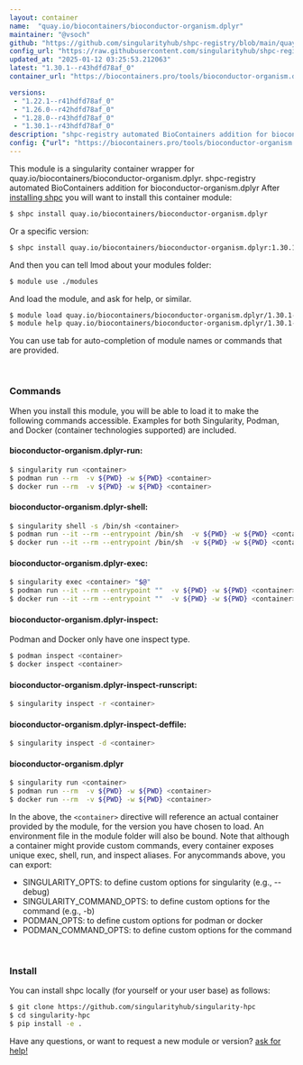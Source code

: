 ```yaml
---
layout: container
name:  "quay.io/biocontainers/bioconductor-organism.dplyr"
maintainer: "@vsoch"
github: "https://github.com/singularityhub/shpc-registry/blob/main/quay.io/biocontainers/bioconductor-organism.dplyr/container.yaml"
config_url: "https://raw.githubusercontent.com/singularityhub/shpc-registry/main/quay.io/biocontainers/bioconductor-organism.dplyr/container.yaml"
updated_at: "2025-01-12 03:25:53.212063"
latest: "1.30.1--r43hdfd78af_0"
container_url: "https://biocontainers.pro/tools/bioconductor-organism.dplyr"

versions:
 - "1.22.1--r41hdfd78af_0"
 - "1.26.0--r42hdfd78af_0"
 - "1.28.0--r43hdfd78af_0"
 - "1.30.1--r43hdfd78af_0"
description: "shpc-registry automated BioContainers addition for bioconductor-organism.dplyr"
config: {"url": "https://biocontainers.pro/tools/bioconductor-organism.dplyr", "maintainer": "@vsoch", "description": "shpc-registry automated BioContainers addition for bioconductor-organism.dplyr", "latest": {"1.30.1--r43hdfd78af_0": "sha256:764a8c07b41180735fd8a5ba87c7652d3116328bcedd4005c9db8a9b8d58bdb7"}, "tags": {"1.22.1--r41hdfd78af_0": "sha256:3bcf9341dfdab449e4b2b56d69248e069c9ddb0b03f96ad58738bc47a52a52d8", "1.26.0--r42hdfd78af_0": "sha256:758dfbef9ef97cdc251dd4c1da56cd8016cffc6d9e6b333a4e37be2500b8692e", "1.28.0--r43hdfd78af_0": "sha256:86624c5de1f65fe5c312af7bad760567ab41829033fad062b142ab979ef4300b", "1.30.1--r43hdfd78af_0": "sha256:764a8c07b41180735fd8a5ba87c7652d3116328bcedd4005c9db8a9b8d58bdb7"}, "docker": "quay.io/biocontainers/bioconductor-organism.dplyr"}
---
```


This module is a singularity container wrapper for quay.io/biocontainers/bioconductor-organism.dplyr.
shpc-registry automated BioContainers addition for bioconductor-organism.dplyr
After [installing shpc](#install) you will want to install this container module:


```bash
$ shpc install quay.io/biocontainers/bioconductor-organism.dplyr
```

Or a specific version:

```bash
$ shpc install quay.io/biocontainers/bioconductor-organism.dplyr:1.30.1--r43hdfd78af_0
```

And then you can tell lmod about your modules folder:

```bash
$ module use ./modules
```

And load the module, and ask for help, or similar.

```bash
$ module load quay.io/biocontainers/bioconductor-organism.dplyr/1.30.1--r43hdfd78af_0
$ module help quay.io/biocontainers/bioconductor-organism.dplyr/1.30.1--r43hdfd78af_0
```

You can use tab for auto-completion of module names or commands that are provided.

<br>

### Commands

When you install this module, you will be able to load it to make the following commands accessible.
Examples for both Singularity, Podman, and Docker (container technologies supported) are included.

#### bioconductor-organism.dplyr-run:

```bash
$ singularity run <container>
$ podman run --rm  -v ${PWD} -w ${PWD} <container>
$ docker run --rm  -v ${PWD} -w ${PWD} <container>
```

#### bioconductor-organism.dplyr-shell:

```bash
$ singularity shell -s /bin/sh <container>
$ podman run --it --rm --entrypoint /bin/sh  -v ${PWD} -w ${PWD} <container>
$ docker run --it --rm --entrypoint /bin/sh  -v ${PWD} -w ${PWD} <container>
```

#### bioconductor-organism.dplyr-exec:

```bash
$ singularity exec <container> "$@"
$ podman run --it --rm --entrypoint ""  -v ${PWD} -w ${PWD} <container> "$@"
$ docker run --it --rm --entrypoint ""  -v ${PWD} -w ${PWD} <container> "$@"
```

#### bioconductor-organism.dplyr-inspect:

Podman and Docker only have one inspect type.

```bash
$ podman inspect <container>
$ docker inspect <container>
```

#### bioconductor-organism.dplyr-inspect-runscript:

```bash
$ singularity inspect -r <container>
```

#### bioconductor-organism.dplyr-inspect-deffile:

```bash
$ singularity inspect -d <container>
```



#### bioconductor-organism.dplyr

```bash
$ singularity run <container>
$ podman run --rm  -v ${PWD} -w ${PWD} <container>
$ docker run --rm  -v ${PWD} -w ${PWD} <container>
```


In the above, the `<container>` directive will reference an actual container provided
by the module, for the version you have chosen to load. An environment file in the
module folder will also be bound. Note that although a container
might provide custom commands, every container exposes unique exec, shell, run, and
inspect aliases. For anycommands above, you can export:

 - SINGULARITY_OPTS: to define custom options for singularity (e.g., --debug)
 - SINGULARITY_COMMAND_OPTS: to define custom options for the command (e.g., -b)
 - PODMAN_OPTS: to define custom options for podman or docker
 - PODMAN_COMMAND_OPTS: to define custom options for the command

<br>

### Install

You can install shpc locally (for yourself or your user base) as follows:

```bash
$ git clone https://github.com/singularityhub/singularity-hpc
$ cd singularity-hpc
$ pip install -e .
```

Have any questions, or want to request a new module or version? [ask for help!](https://github.com/singularityhub/singularity-hpc/issues)